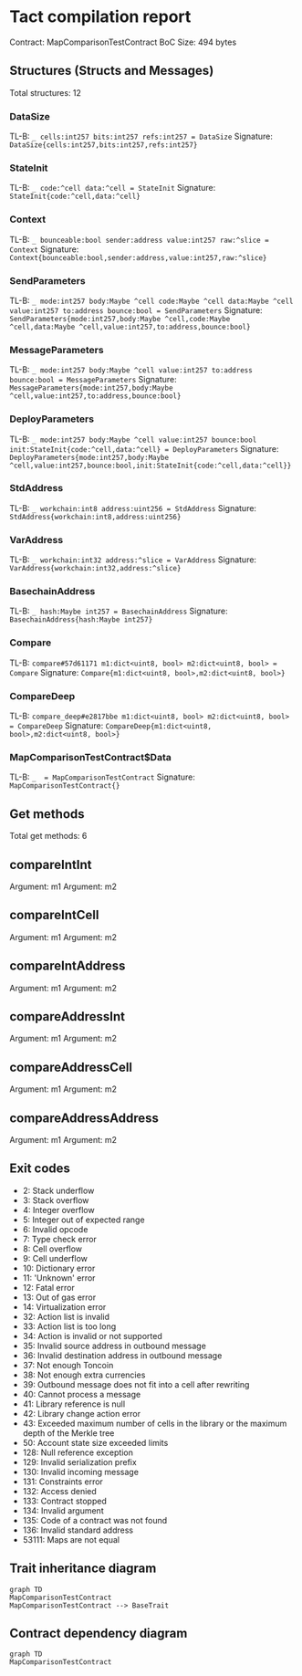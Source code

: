 # Tact compilation report
Contract: MapComparisonTestContract
BoC Size: 494 bytes

## Structures (Structs and Messages)
Total structures: 12

### DataSize
TL-B: `_ cells:int257 bits:int257 refs:int257 = DataSize`
Signature: `DataSize{cells:int257,bits:int257,refs:int257}`

### StateInit
TL-B: `_ code:^cell data:^cell = StateInit`
Signature: `StateInit{code:^cell,data:^cell}`

### Context
TL-B: `_ bounceable:bool sender:address value:int257 raw:^slice = Context`
Signature: `Context{bounceable:bool,sender:address,value:int257,raw:^slice}`

### SendParameters
TL-B: `_ mode:int257 body:Maybe ^cell code:Maybe ^cell data:Maybe ^cell value:int257 to:address bounce:bool = SendParameters`
Signature: `SendParameters{mode:int257,body:Maybe ^cell,code:Maybe ^cell,data:Maybe ^cell,value:int257,to:address,bounce:bool}`

### MessageParameters
TL-B: `_ mode:int257 body:Maybe ^cell value:int257 to:address bounce:bool = MessageParameters`
Signature: `MessageParameters{mode:int257,body:Maybe ^cell,value:int257,to:address,bounce:bool}`

### DeployParameters
TL-B: `_ mode:int257 body:Maybe ^cell value:int257 bounce:bool init:StateInit{code:^cell,data:^cell} = DeployParameters`
Signature: `DeployParameters{mode:int257,body:Maybe ^cell,value:int257,bounce:bool,init:StateInit{code:^cell,data:^cell}}`

### StdAddress
TL-B: `_ workchain:int8 address:uint256 = StdAddress`
Signature: `StdAddress{workchain:int8,address:uint256}`

### VarAddress
TL-B: `_ workchain:int32 address:^slice = VarAddress`
Signature: `VarAddress{workchain:int32,address:^slice}`

### BasechainAddress
TL-B: `_ hash:Maybe int257 = BasechainAddress`
Signature: `BasechainAddress{hash:Maybe int257}`

### Compare
TL-B: `compare#57d61171 m1:dict<uint8, bool> m2:dict<uint8, bool> = Compare`
Signature: `Compare{m1:dict<uint8, bool>,m2:dict<uint8, bool>}`

### CompareDeep
TL-B: `compare_deep#e2817bbe m1:dict<uint8, bool> m2:dict<uint8, bool> = CompareDeep`
Signature: `CompareDeep{m1:dict<uint8, bool>,m2:dict<uint8, bool>}`

### MapComparisonTestContract$Data
TL-B: `_  = MapComparisonTestContract`
Signature: `MapComparisonTestContract{}`

## Get methods
Total get methods: 6

## compareIntInt
Argument: m1
Argument: m2

## compareIntCell
Argument: m1
Argument: m2

## compareIntAddress
Argument: m1
Argument: m2

## compareAddressInt
Argument: m1
Argument: m2

## compareAddressCell
Argument: m1
Argument: m2

## compareAddressAddress
Argument: m1
Argument: m2

## Exit codes
* 2: Stack underflow
* 3: Stack overflow
* 4: Integer overflow
* 5: Integer out of expected range
* 6: Invalid opcode
* 7: Type check error
* 8: Cell overflow
* 9: Cell underflow
* 10: Dictionary error
* 11: 'Unknown' error
* 12: Fatal error
* 13: Out of gas error
* 14: Virtualization error
* 32: Action list is invalid
* 33: Action list is too long
* 34: Action is invalid or not supported
* 35: Invalid source address in outbound message
* 36: Invalid destination address in outbound message
* 37: Not enough Toncoin
* 38: Not enough extra currencies
* 39: Outbound message does not fit into a cell after rewriting
* 40: Cannot process a message
* 41: Library reference is null
* 42: Library change action error
* 43: Exceeded maximum number of cells in the library or the maximum depth of the Merkle tree
* 50: Account state size exceeded limits
* 128: Null reference exception
* 129: Invalid serialization prefix
* 130: Invalid incoming message
* 131: Constraints error
* 132: Access denied
* 133: Contract stopped
* 134: Invalid argument
* 135: Code of a contract was not found
* 136: Invalid standard address
* 53111: Maps are not equal

## Trait inheritance diagram

```mermaid
graph TD
MapComparisonTestContract
MapComparisonTestContract --> BaseTrait
```

## Contract dependency diagram

```mermaid
graph TD
MapComparisonTestContract
```